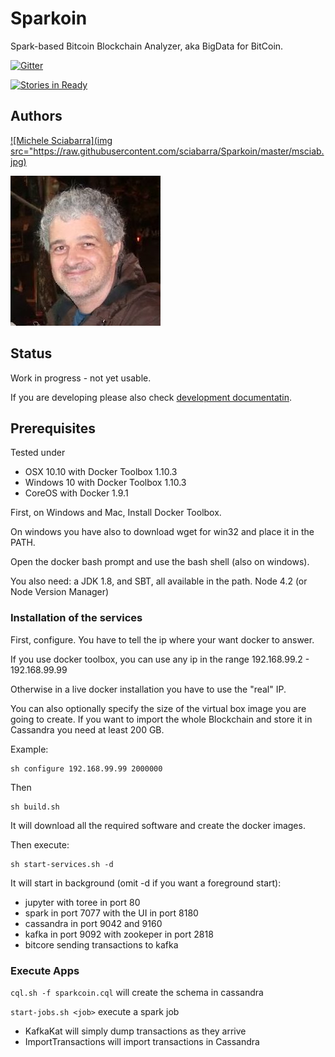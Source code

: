 #  Sparkoin

Spark-based Bitcoin Blockchain Analyzer, aka BigData for BitCoin.

[![Gitter](https://badges.gitter.im/sciabarra/Sparkoin.svg)](https://gitter.im/sciabarra/Sparkoin?utm_source=badge&utm_medium=badge&utm_campaign=pr-badge)

[![Stories in Ready](https://badge.waffle.io/sciabarra/Sparkoin.png?label=ready&title=Ready)](http://waffle.io/sciabarra/Sparkoin)

## Authors

[![Michele Sciabarra](img src="https://raw.githubusercontent.com/sciabarra/Sparkoin/master/msciab.jpg)](http://www.linkedin.com/in/msciab "Michele Sciabarra")

[![Alessandro Mongelli](https://raw.githubusercontent.com/sciabarra/Sparkoin/master/ale.jpg)](http://www.linkedin.com/in/alessandromongelli "Alessandro Mongelli")

## Status

Work in progress - not yet usable.

If you are developing please also check  [development documentatin](DEVEL.md).

## Prerequisites

Tested under 
- OSX 10.10  with Docker Toolbox 1.10.3
- Windows 10 with Docker Toolbox 1.10.3
- CoreOS with Docker 1.9.1

First, on Windows and Mac, Install Docker Toolbox.

On windows you have also to download wget for win32 and place it in the PATH.

Open the docker bash prompt and use the bash shell (also on windows).

You also need: a JDK 1.8, and SBT, all available in the path.
Node 4.2 (or Node Version Manager)  

### Installation of the services

First, configure. You have to tell the ip where your want docker to answer.

If you use docker toolbox, you can use any ip in the range 192.168.99.2 - 192.168.99.99

Otherwise in a live docker installation you have to use the "real" IP.

You can also optionally specify the size of the virtual box image you are going to create. If you want to import the whole Blockchain and store it in Cassandra you need at least 200 GB.

Example:

```
sh configure 192.168.99.99 2000000
```

Then

```
sh build.sh
```

It will download all the required software and create the docker images.

Then execute:

```
sh start-services.sh -d
```

It will start in background (omit -d if you want a foreground start):

- jupyter with toree in port 80
- spark in port 7077 with the UI in port 8180
- cassandra in port 9042 and 9160
- kafka in port 9092 with zookeper in port 2818
- bitcore sending transactions to kafka

### Execute Apps

`cql.sh -f sparkcoin.cql` will create the schema in cassandra

`start-jobs.sh <job>` execute a  spark job

- KafkaKat will simply dump transactions as they arrive
- ImportTransactions will import transactions in Cassandra

